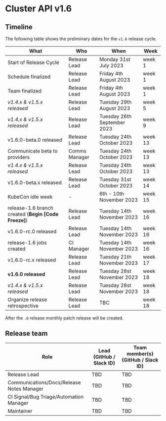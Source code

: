 # Cluster API v1.6

## Timeline

The following table shows the preliminary dates for the `v1.6` release cycle.

| **What**                                             | **Who**      | **When**                   | **Week** |
|------------------------------------------------------|--------------|----------------------------|----------|
| Start of Release Cycle                               | Release Lead | Monday 31st July 2023      | week 1   |
| Schedule finalized                                   | Release Lead | Friday 4th August 2023      | week 1   |
| Team finalized                                       | Release Lead | Friday 4th August 2023      | week 1   |
| *v1.4.x & v1.5.x released*                           | Release Lead | Tuesday 29th August 2023       | week 5   |
| *v1.4.x & v1.5.x released*                           | Release Lead | Tuesday 26th September 2023      | week 9   |
| v1.6.0-beta.0 released                               | Release Lead | Tuesday 24th October 2023     | week 13  |
| Communicate beta to providers                        | Comms Manager| Tuesday 24th October 2023     | week 13  |
| *v1.4.x & v1.5.x released*                           | Release Lead | Tuesday 24th October 2023     | week 13  |
| v1.6.0-beta.x released                               | Release Lead | Tuesday 31st October 2023      | week 14  |
| KubeCon idle week | - | 6th - 10th November 2023 | week 15 |
| release-1.6 branch created (**Begin [Code Freeze]**) | Release Lead | Tuesday 14th November 2023     | week 16  |
| v1.6.0-rc.0 released                                 | Release Lead | Tuesday 14th November 2023     | week 16  |
| release-1.6 jobs created                             | CI Manager   | Tuesday 14th November 2023     | week 16  |
| v1.6.0-rc.x released                                 | Release Lead | Tuesday 21th November 2023     | week 17  |
| **v1.6.0 released**                                  | Release Lead | Tuesday 28st November 2023     | week 18  |
| *v1.4.x & v1.5.x released*                           | Release Lead | Tuesday 28st November 2023     | week 18  |
| Organize release retrospective                       | Release Lead | TBC                        | week 18  |

After the `.0` release monthly patch release will be created.

## Release team

| **Role**                                  | **Lead** (**GitHub / Slack ID**)                                                      | **Team member(s) (GitHub / Slack ID)** |
|-------------------------------------------|-------------------------------------------------------------------------------------------|----------------------------------------|
| Release Lead                              | TBD | TBD                                    |
| Communications/Docs/Release Notes Manager | TBD | TBD                                    |
| CI Signal/Bug Triage/Automation Manager   | TBD | TBD                                    |
| Maintainer                                | TBD | TBD                                    |